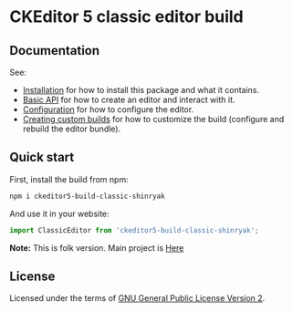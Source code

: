 CKEditor 5 classic editor build
========================================

## Documentation

See:

* [Installation](https://ckeditor.com/docs/ckeditor5/latest/builds/guides/integration/installation.html) for how to install this package and what it contains.
* [Basic API](https://ckeditor.com/docs/ckeditor5/latest/builds/guides/integration/basic-api.html) for how to create an editor and interact with it.
* [Configuration](https://ckeditor.com/docs/ckeditor5/latest/builds/guides/integration/configuration.html) for how to configure the editor.
* [Creating custom builds](https://ckeditor.com/docs/ckeditor5/latest/builds/guides/development/custom-builds.html) for how to customize the build (configure and rebuild the editor bundle).

## Quick start

First, install the build from npm:

```bash
npm i ckeditor5-build-classic-shinryak
```

And use it in your website:


```js
import ClassicEditor from 'ckeditor5-build-classic-shinryak';

```

**Note:** This is folk version. Main project is [Here](https://github.com/ckeditor/ckeditor5-build-classic)

## License

Licensed under the terms of [GNU General Public License Version 2](http://www.gnu.org/licenses/gpl.html).

